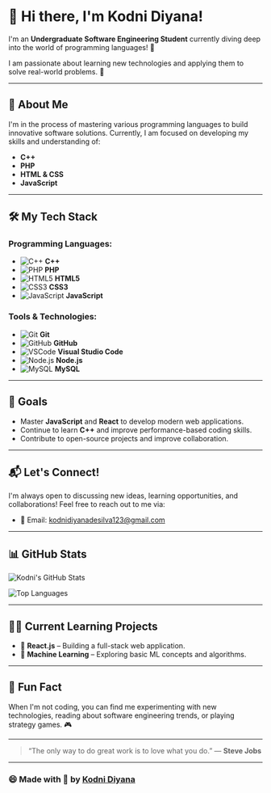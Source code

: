 # 👋 Hi there, I'm **Kodni Diyana**!

I'm an **Undergraduate Software Engineering Student** currently diving deep into the world of programming languages! 🌱

I am passionate about learning new technologies and applying them to solve real-world problems. 🚀

---

## 🚀 About Me
I'm in the process of mastering various programming languages to build innovative software solutions. Currently, I am focused on developing my skills and understanding of:

- **C++**
- **PHP**
- **HTML & CSS**
- **JavaScript**

---

## 🛠️ My Tech Stack

### Programming Languages:
- ![C++](https://img.icons8.com/color/48/000000/c-plus-plus-logo.png) **C++**
- ![PHP](https://img.icons8.com/ios/50/000000/php-logo.png) **PHP**
- ![HTML5](https://img.icons8.com/ios/50/000000/html-5.png) **HTML5**
- ![CSS3](https://img.icons8.com/ios/50/000000/css3.png) **CSS3**
- ![JavaScript](https://img.icons8.com/ios/50/000000/javascript-logo.png) **JavaScript**

### Tools & Technologies:
- ![Git](https://img.icons8.com/ios/50/000000/git.png) **Git**
- ![GitHub](https://img.icons8.com/ios/50/000000/github.png) **GitHub**
- ![VSCode](https://img.icons8.com/ios/50/000000/visual-studio-code.png) **Visual Studio Code**
- ![Node.js](https://img.icons8.com/ios/50/000000/nodejs.png) **Node.js**
- ![MySQL](https://img.icons8.com/ios/50/000000/mysql.png) **MySQL**

---



## 🎯 Goals
- Master **JavaScript** and **React** to develop modern web applications.
- Continue to learn **C++** and improve performance-based coding skills.
- Contribute to open-source projects and improve collaboration.

---

## 📬 Let's Connect!
I'm always open to discussing new ideas, learning opportunities, and collaborations! Feel free to reach out to me via:

- 📧 Email: [kodnidiyanadesilva123@gmail.com](mailto:kodnidiyanadesilva123@gmail.com)

---

## 📊 GitHub Stats

![Kodni's GitHub Stats](https://github-readme-stats.vercel.app/api?username=kodnidiyana&show_icons=true&hide_title=true&count_private=true&hide=prs&theme=radical)

![Top Languages](https://github-readme-stats.vercel.app/api/top-langs/?username=kodnidiyana&layout=compact&theme=radical)

---

## 👨‍💻 Current Learning Projects
- 🌱 **React.js** – Building a full-stack web application.
- 🌱 **Machine Learning** – Exploring basic ML concepts and algorithms.

---

## 🎉 Fun Fact
When I'm not coding, you can find me experimenting with new technologies, reading about software engineering trends, or playing strategy games. 🎮

---

> “The only way to do great work is to love what you do.” — **Steve Jobs**

---

### 😄 Made with 💖 by [Kodni Diyana](https://github.com/kodnidiyana)

